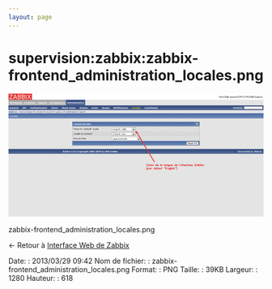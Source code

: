```yaml
---
layout: page
---
```


supervision:zabbix:zabbix-frontend\_administration\_locales.png
===============================================================

[![zabbix-frontend\_administration\_locales.png](../../../assets/media/supervision/zabbix/zabbix-frontend_administration_locales.png@cache=&w=900&h=434 "zabbix-frontend_administration_locales.png")](../../../assets/media/supervision/zabbix/zabbix-frontend_administration_locales.png@cache= "Afficher le fichier original")

zabbix-frontend\_administration\_locales.png

← Retour à [Interface Web de
Zabbix](../../../zabbix/zabbix-interface.html "zabbix:zabbix-interface")

Date:
:   2013/03/29 09:42
Nom de fichier:
:   zabbix-frontend\_administration\_locales.png
Format:
:   PNG
Taille:
:   39KB
Largeur:
:   1280
Hauteur:
:   618

